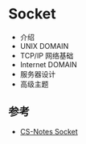 # Socket

* 介绍
* UNIX DOMAIN
* TCP/IP 网络基础
* Internet DOMAIN
* 服务器设计
* 高级主题

## 参考

* [CS-Notes Socket](https://cyc2018.github.io/CS-Notes/#/notes/Socket)
